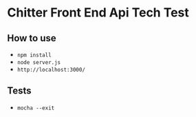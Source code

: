 # Chitter Front End Api Tech Test   

## How to use   
* `npm install`
* `node server.js`
* `http://localhost:3000/`


## Tests
* `mocha --exit`
